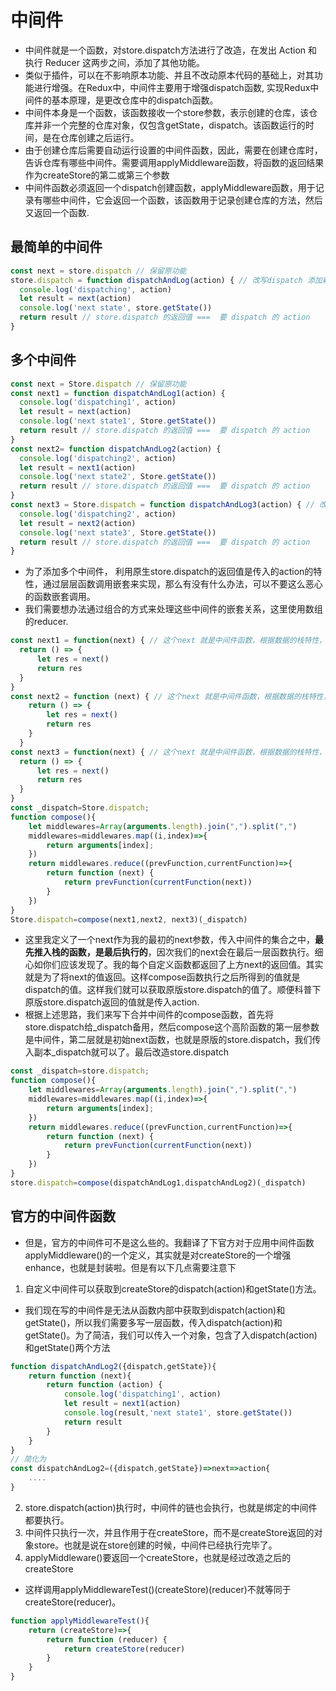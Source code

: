 # 中间件
- 中间件就是一个函数，对store.dispatch方法进行了改造，在发出 Action 和执行 Reducer 这两步之间，添加了其他功能。
- 类似于插件，可以在不影响原本功能、并且不改动原本代码的基础上，对其功能进行增强。在Redux中，中间件主要用于增强dispatch函数, 实现Redux中间件的基本原理，是更改仓库中的dispatch函数。
- 中间件本身是一个函数，该函数接收一个store参数，表示创建的仓库，该仓库并非一个完整的仓库对象，仅包含getState，dispatch。该函数运行的时间，是在仓库创建之后运行。
- 由于创建仓库后需要自动运行设置的中间件函数，因此，需要在创建仓库时，告诉仓库有哪些中间件。需要调用applyMiddleware函数，将函数的返回结果作为createStore的第二或第三个参数
- 中间件函数必须返回一个dispatch创建函数，applyMiddleware函数，用于记录有哪些中间件，它会返回一个函数，该函数用于记录创建仓库的方法，然后又返回一个函数.
## 最简单的中间件
~~~javascript
const next = store.dispatch // 保留原功能
store.dispatch = function dispatchAndLog(action) { // 改写dispatch 添加新功能
  console.log('dispatching', action)
  let result = next(action)
  console.log('next state', store.getState())
  return result // store.dispatch 的返回值 ===  要 dispatch 的 action
}
~~~
## 多个中间件
~~~javascript
const next = Store.dispatch // 保留原功能
const next1 = function dispatchAndLog1(action) {
  console.log('dispatching1', action)
  let result = next(action)
  console.log('next state1', Store.getState())
  return result // store.dispatch 的返回值 ===  要 dispatch 的 action
}
const next2= function dispatchAndLog2(action) {
  console.log('dispatching2', action)
  let result = next1(action)
  console.log('next state2', Store.getState())
  return result // store.dispatch 的返回值 ===  要 dispatch 的 action
}
const next3 = Store.dispatch = function dispatchAndLog3(action) { // 改写dispatch 添加新功能
  console.log('dispatching2', action)
  let result = next2(action)
  console.log('next state3', Store.getState())
  return result // store.dispatch 的返回值 ===  要 dispatch 的 action
}
~~~
- 为了添加多个中间件， 利用原生store.dispatch的返回值是传入的action的特性，通过层层函数调用嵌套来实现，那么有没有什么办法，可以不要这么恶心的函数嵌套调用。
- 我们需要想办法通过组合的方式来处理这些中间件的嵌套关系，这里使用数组的reducer.
~~~javascript
const next1 = function(next) { // 这个next 就是中间件函数，根据数据的栈特性，最先入栈最后调用。
  return () => {
      let res = next()
      return res
  }
}
const next2 = function (next) { // 这个next 就是中间件函数，根据数据的栈特性，最先入栈最后调用。
    return () => {
        let res = next()
        return res
    }
  }
const next3 = function(next) { // 这个next 就是中间件函数，根据数据的栈特性，最先入栈最后调用。
  return () => {
      let res = next()
      return res
  }
}
const _dispatch=Store.dispatch;
function compose(){
    let middlewares=Array(arguments.length).join(",").split(",")
    middlewares=middlewares.map((i,index)=>{
        return arguments[index];
    })
    return middlewares.reduce((prevFunction,currentFunction)=>{
        return function (next) {
            return prevFunction(currentFunction(next))
        }
    })
}
Store.dispatch=compose(next1,next2, next3)(_dispatch)
~~~
- 这里我定义了一个next作为我的最初的next参数，传入中间件的集合之中，**最先推入栈的函数，是最后执行的**，因次我们的next会在最后一层函数执行。细心如你们应该发现了。我的每个自定义函数都返回了上方next的返回值。其实就是为了将next的值返回。这样compose函数执行之后所得到的值就是dispatch的值。这样我们就可以获取原版store.dispatch的值了。顺便科普下原版store.dispatch返回的值就是传入action.
- 根据上述思路，我们来写下合并中间件的compose函数，首先将store.dispatch给_dispatch备用，然后compose这个高阶函数的第一层参数是中间件，第二层就是初始next函数，也就是原版的store.dispatch，我们传入副本_dispatch就可以了。最后改造store.dispatch
~~~javascript
const _dispatch=store.dispatch;
function compose(){
    let middlewares=Array(arguments.length).join(",").split(",")
    middlewares=middlewares.map((i,index)=>{
        return arguments[index];
    })
    return middlewares.reduce((prevFunction,currentFunction)=>{
        return function (next) {
            return prevFunction(currentFunction(next))
        }
    })
}
store.dispatch=compose(dispatchAndLog1,dispatchAndLog2)(_dispatch)
~~~
## 官方的中间件函数
- 但是，官方的中间件可不是这么些的。我翻译了下官方对于应用中间件函数applyMiddleware()的一个定义，其实就是对createStore的一个增强enhance，也就是封装啦。但是有以下几点需要注意下
1. 自定义中间件可以获取到createStore的dispatch(action)和getState()方法。
- 我们现在写的中间件是无法从函数内部中获取到dispatch(action)和getState()，所以我们需要多写一层函数，传入dispatch(action)和getState()。为了简洁，我们可以传入一个对象，包含了入dispatch(action)和getState()两个方法
~~~javascript
function dispatchAndLog2({dispatch,getState}){
    return function (next){
        return function (action) {
            console.log('dispatching1', action)
            let result = next1(action)
            console.log(result,'next state1', store.getState())
            return result
        }
    }
}
// 简化为
const dispatchAndLog2=({dispatch,getState})=>next=>action{
    ....
}
~~~
2. store.dispatch(action)执行时，中间件的链也会执行，也就是绑定的中间件都要执行。
3. 中间件只执行一次，并且作用于在createStore，而不是createStore返回的对象store。也就是说在store创建的时候，中间件已经执行完毕了。
4. applyMiddleware()要返回一个createStore，也就是经过改造之后的createStore
- 这样调用applyMiddlewareTest()(createStore)(reducer)不就等同于createStore(reducer)。
~~~javascript
function applyMiddlewareTest(){
    return (createStore)=>{
        return function (reducer) {
            return createStore(reducer)
        }
    }
}
~~~
